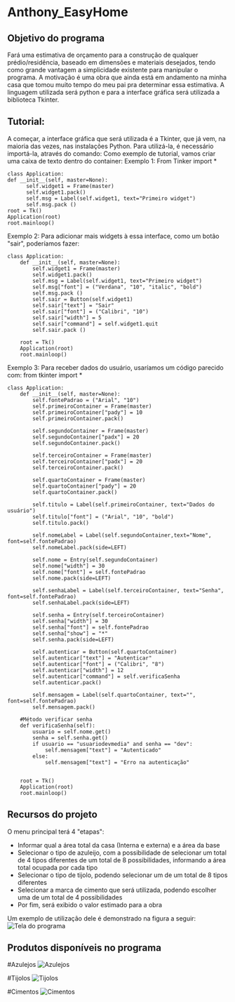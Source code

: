 # Anthony_EasyHome

## Objetivo do programa

Fará uma estimativa de orçamento para a construção de qualquer prédio/residência, baseado em dimensões e materiais desejados, tendo como grande vantagem a simplicidade existente para manipular o programa.
A motivação é uma obra que ainda está em andamento na minha casa que tomou muito tempo do meu pai pra determinar essa estimativa.
A linguagem utilizada será python e para a interface gráfica será utilizada a biblioteca Tkinter.


## Tutorial:

A começar, a interface gráfica que será utilizada é a Tkinter, que já vem, na maioria das vezes, nas instalações Python.
Para utilizá-la, é necessário importá-la, através do comando:
Como exemplo de tutorial, vamos criar uma caixa de texto dentro do container:
Exemplo 1:
    From Tinker import *

    class Application:
    def __init__(self, master=None):
          self.widget1 = Frame(master)
          self.widget1.pack()
          self.msg = Label(self.widget1, text="Primeiro widget")
          self.msg.pack ()
    root = Tk()
    Application(root)
    root.mainloop()

Exemplo 2: Para adicionar mais widgets à essa interface, como um botão "sair", poderíamos fazer:
    
    class Application:
        def __init__(self, master=None):
            self.widget1 = Frame(master)
            self.widget1.pack()
            self.msg = Label(self.widget1, text="Primeiro widget")
            self.msg["font"] = ("Verdana", "10", "italic", "bold")
            self.msg.pack ()
            self.sair = Button(self.widget1)
            self.sair["text"] = "Sair"
            self.sair["font"] = ("Calibri", "10")
            self.sair["width"] = 5
            self.sair["command"] = self.widget1.quit
            self.sair.pack ()

        root = Tk()
        Application(root)
        root.mainloop()

Exemplo 3: Para receber dados do usuário, usaríamos um código parecido com:
    from tkinter import *

    class Application:
        def __init__(self, master=None):
            self.fontePadrao = ("Arial", "10")
            self.primeiroContainer = Frame(master)
            self.primeiroContainer["pady"] = 10
            self.primeiroContainer.pack()

            self.segundoContainer = Frame(master)
            self.segundoContainer["padx"] = 20
            self.segundoContainer.pack()

            self.terceiroContainer = Frame(master)
            self.terceiroContainer["padx"] = 20
            self.terceiroContainer.pack()

            self.quartoContainer = Frame(master)
            self.quartoContainer["pady"] = 20
            self.quartoContainer.pack()

            self.titulo = Label(self.primeiroContainer, text="Dados do usuário")
            self.titulo["font"] = ("Arial", "10", "bold")
            self.titulo.pack()

            self.nomeLabel = Label(self.segundoContainer,text="Nome", font=self.fontePadrao)
            self.nomeLabel.pack(side=LEFT)

            self.nome = Entry(self.segundoContainer)
            self.nome["width"] = 30
            self.nome["font"] = self.fontePadrao
            self.nome.pack(side=LEFT)

            self.senhaLabel = Label(self.terceiroContainer, text="Senha", font=self.fontePadrao)
            self.senhaLabel.pack(side=LEFT)

            self.senha = Entry(self.terceiroContainer)
            self.senha["width"] = 30
            self.senha["font"] = self.fontePadrao
            self.senha["show"] = "*"
            self.senha.pack(side=LEFT)

            self.autenticar = Button(self.quartoContainer)
            self.autenticar["text"] = "Autenticar"
            self.autenticar["font"] = ("Calibri", "8")
            self.autenticar["width"] = 12
            self.autenticar["command"] = self.verificaSenha
            self.autenticar.pack()

            self.mensagem = Label(self.quartoContainer, text="", font=self.fontePadrao)
            self.mensagem.pack()

        #Método verificar senha
        def verificaSenha(self):
            usuario = self.nome.get()
            senha = self.senha.get()
            if usuario == "usuariodevmedia" and senha == "dev":
                self.mensagem["text"] = "Autenticado"
            else:
                self.mensagem["text"] = "Erro na autenticação"


        root = Tk()
        Application(root)
        root.mainloop()




## Recursos do projeto
O menu principal terá 4 "etapas":
- Informar qual a área total da casa (Interna e externa) e a área da base
- Selecionar o tipo de azuleijo, com a possibilidade de selecionar um total de 4 tipos diferentes de um total de 8 possibilidades, informando a área total ocupada por cada tipo
- Selecionar o tipo de tijolo, podendo selecionar um de um total de 8 tipos diferentes
- Selecionar a marca de cimento que será utilizada, podendo escolher uma de um total de 4 possibilidades
- Por fim, será exibido o valor estimado para a obra

Um exemplo de utilização dele é demonstrado na figura a seguir:
![Tela do programa](https://i.screenshot.net/rkryzhg)

## Produtos disponíveis no programa
#Azulejos
    ![Azulejos](https://i.imgur.com/prEdkqj.png)
    
#Tijolos
    ![Tijolos](https://www.imagemhost.com.br/image/bxALS)
    
#Cimentos
    ![Cimentos](https://www.imagemhost.com.br/image/bxIWI)

